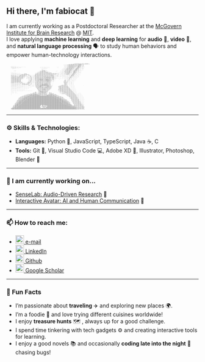 ## Hi there, I'm fabiocat 👋

I am currently working as a Postdoctoral Researcher at the [McGovern Institute for Brain Research](https://mcgovern.mit.edu/) @ [MIT](https://www.mit.edu/).  
I love applying **machine learning** and **deep learning** for **audio** 🎤, **video** 🎥, and **natural language processing** 🗣️ to study human behaviors and empower human-technology interactions.

<pre style="font-size: 2px;">
                                                                                                                                          ...:,::;;iiff11tfGGLf@Cftt1111iiii@80GG0f;;;
                                                                                                                            ...;,,::;;itf111tGGLf@Cft111iiiiii@00GC0i;;;1
                                                                                                                            ..,,,:::;;tf1111GGLt@Ctt11iiiiiit@0GCCG::;;1:
          ,,,.......                                                                                                         ..,,,::;;1f1111GGLt@Ct11iiiiiiiG@0GCCf:::;i,,
          ;;;;;;;;;;;::::::,,,,,,..........                              ..........,.,....... .              .....           .:.,,::;;t1111GGL1@Ct11iiii;;;880CLGi:::i,,..
          ;;;;;;;;;:::::,,,.....                                         .......,,,,,,,,......                 ..           .,.,,::;;tti11GCL1@C11iii;;;;;@8GCLG::::;,...,
            ,,,,,,....                                                      .............                                 ..,,,::;;tt1i1GCL1@C11iii;;;;;@08LLL,,,::...i..
                                                                            .,:::                                       ...;,::;;;tf111CCL1@C11ii;;;;;i@GCLCt:,,;....,..
                  .                                                         ,::;;;;;::,.                               ...,;,::;;i1f111CCL1@L1ii;;;;;;888LLCf,,,;...,...
                ,:::,                                                   ,::;;ii111ii;;::,.                   .,      ...,,,:::;;1t1iiLCL1@L1ii;;;;:188CLfC,,i::...:..
                                                                    .,::;iii11111111ii;;::,,..             ...       ..,,:,:;;itt1iifCL1@L1i;;;:::L80LLff,,,i......
          ...... ...                                            . ,:::;;iiii111ttttt1111iii;;;::::                 ....,,;,:::;;11iitLL1@L1ii;;:::080LfLi,.,:.i.;,.
          ,,,,,,,,,,,,........                                 .::;;iiiiii11111ttttttttt111iiii11i:,,,,,,,,,,:::;;:....,,:,:::;iiii1ff1@Lii;;::::t0GffL,,.:,......
          ::::::::::::,,,,,,,,,,.....,:1fLCG;                .,;iii11i;ii111ttttttttttttttt11111tfffi1i1ifif1.C..;,...,,i,,:::;i;;iLfi8Li;;;::::00Cftf.,,;...;.,  .
          ;;;;;;;;;;;::::::::::::0Lftt1111111tfCf....   .  ..,;11ttt1ii11tttttttfffffffffftttt11ifLLCt;it;1,.,.,i,.....:,,,,:;;:::ffffL1;:::::;00ftti..,:........
          ii;;i;;;;;;;;;;;;;;i0Cfttt111iiiii,,,;1fC,,.....,,,:1tfff1ii1tttffffffffffLLLLLfffffft11LGCCL;..,:;.1.;,....,,.,,,::,,,,,::::::::::t0G11t,..:...:.... .
          1iiiiiiiiiii;;;;;;GCfftt1111iii;;;;;;:: ;fG,,,,,,,,1tffLt111tffffffffffLLLLLLLLLLLLLLftttCGCff:::,:,,1,.....;....:;,,,,,,,,,,,::::CGCiit.L.;...,.....
          ii1iiiiiiiiiiiii;0Lfftt111iii;:   ;;;;;;;;tG,,,,,,:;fLLL1i1fLCCCCCCCLfffLLLLLLLCCCCCLft1:LGGG1;,:,..,,. ...:.........,,,,,,,,,;::GGL;;;..,,..:......
          111t11111iiiiiiiGLfftt111ii;;:   ,:;;;;;;;;tC,,,:,:;tLCLi1LCCLLLCCCCCLffLLLLG00000GG00f1,tG0Ct;;,,..      .    ..........,,,,;i,GG1:;...:...:....
          1111111111i1iiitCLftt11iii;:     ,,::::;;;;1L,,,:,:;1LCiiffLLLLCCLLLLffLLLLLLLCCCCCLLLLf::GGft,,,:,.......,.........,.,,,.,,;;;GC::;...,..,.....
          tttt11111111111fCLft11i   ,          ,:;;;;1fi,,,,,;fLLitfLCLG000000GLfLLLLG088000GCGLt1, CGt,...        ,           ......:;;;f:,:..,...:....
          tttttt11t111111fCLft1i   .           .:;;;;1f:,,:,,:tf:1ffLGGCC08G00GCLLLLL0888888Ci8L11; ti1,..        .            LL...::;i1,,...:.........
          ttttttttt1t11111CLft1i   .           ,:;;iitC,,,,,,,iti1tftfLLCCGGGGLftLLftLG000000GLtft:  ; ...                   :LCCf.::;1;,:......i.....
          tttttttttttttt11fCLft1   ,           :;;;i1f;,,,,:,,,;iii1tfLLCCCLLft1tLLt1fCCGGGGCLLf1; . f..                     LCCLL::;f:,:..:........
          11111111111111111fCftt1i:  :        ittttfC;:::::,:,:iii11ttffLLLLLttitff;itCCCCCCLLf1;.   ,                       LLLLL11t:,..,:..1.....
          iiiiii;;;;;;;;;;;;:Li;11ii;;;::::::ft111tL::i........iii1i1ttfffLLL111tff;i11GCLLfffti.    .                       fLLLLf:::...,...,.....
          ;;;;;;;;;;;;;;;;;;;::t.,:11iii;;;;;LttfL.,,:C........1iiii1tttffLLCLGftff10GGGCCLfftti,   :                         LLLLf1......,..i.....
          ;;;;;;;;;;;;;;:::::::::,fL1ii1ttttfLfi;:::;f.........iiii11tttfLLLC0000G0888800GCLfft1:   ,                        .ttftLf...............
          ;;;;;;;;;;:::::::::::,,,,,,,,,,.......tLL;... ;,.,.. ii11ttttLCG00888888888888888GLff1;, ,,                  itffffffLLff:i.  ......,.....                    .
          ;;::::::::::::::::::,,,,,,,...................:,,:...:11LLLffC0000GCLLLLLCCCCLC088GffLLi,i              11tttttffLfttfftitt.i   ....,......
          :::::::::::::,,,,,,,,,,,.................... .       .ifLCCLfG0G88Cti1;i:;i11L8808CLLLLt:.             1111ttfttttfffffff111i,;. ..........
          ,,,,,,,,,,,,,,,,,,,,.................... .            .tLLCLLCLLfCCGGCCCfGGG0GLLCGLLCLL1.               1tt1tttttffffffffftt1i:: ....,......
          ,,,,,,,,,,,,,..........................                 fLLCfCfftLfttffLLLLfttfLCLLLLf1.                1111111tffttttfffffftt1i,.. ........
          ,,.............................. ..                      fLLLfLfftffGGG0000CLffffLfLf1                 iiii1t11ttttttttfftffftt11;....,......
          .............................                             .LLLLLffffLCCGGCLLLfffffft                   i1iii11111tttffffffffffft1ii:.........
          ,,,,,,,,,,,,,,,:,,,,,,,,.,....................            .:LGGCCffLLCLLCCCCLft1Lf                     :;;iiiii1ftttttfftttftffftt11:,.,......
          ....      .                                                ;ifC00GGGGCCGLCCGLLLL.                       ;;;1iiiii1111ttttttttttftttt1i:,......
          ....... ....                                        i1f;  .;i1fCC08800GGGG0GCf1,   1                      ;;;;;iiiii11111tttttttfttttt1;,......       .
          .......  .....                                 .tLffff1,i.:;i11tffLLLLLLLLftt;:.  :L1f1ii                 :::;;;;;iiiii11ttttttttttttttti;,....    ....
          ..                                       ,ii;tCCCLCCGCCt,:;i1111111ttfffftt11i;,  ,LfCLCLf111                :;;iiiii;;iii11tttttttttttttti,,....,.......
          ..                               ,:;1CCLLLCGGGCCGGG000880C1i111t111tttttt1111i;:,fCCCG0GGGLLCCf1ti,                    iiiii111ttttttttttttt;,,,,.........
                                      .;1ffftfLLLCGG00000G0888@@@@@@@@@8GLtttttttttttfL0@@@880080880CC00LL1111i;.,                 iiiii1tttttttttttttti,,,,,.........
                                  ;itfLLCCCCCGG000888888088@@@@@@@@@@@@@@@@@@@@@@@@@@@@@@@@@@@8@@@@G08880GGLLftt;ii;,,               ii1i111ttttttt1tfti,,,,..........
                              :itfffLCCGGG000088888@@@@@88@@@@@@@@@@@@@@@@@@@@@@@@@@@@@@@@@@@@@@@@@8@@@@88800GCCLfftfi11;::             i1i11ttttttttttti:,,,...........
                            ;1tfLLCfCCGG000088888@@@@@@@@@@@@@@@@@@@@@@@@@@@@@@@@@@@@@@@@@@@@@@@@@@@8@@@@@@@880880CGLLf111t1              ;i11111ttttfftt1i:,.,..........
                          ttfLLCCGCG0008888888@@@@@@@@@@@@@@@@@@@@@@@@@@@@@@@@@@@@@@@@@@@@@@@@@@@@@@@@@@@@@@@8888000GGGCLLftt:            .11111ttffffftt1i;,,...........
                          iffLCCCGC0008888888@@@@@@@@@@@@@@@@@@@@@@@@@@@@@@@@@@@@@@@@@@@@@@@@@@@@@@@@@@@@@@@@@@@@@8888000CCCCCLf;           .1111ttftfffttt1i;,,..........
                        .ttLCCCGG0G088888@@@8@@@@@@@@@@@@@@@@@@@@@@@@@@@@@@@@@@@@@@@@@@@@@@@@@@@@@@@@@@@@@@@@@@@@@@88888000GGCCCL11i         :1111ttfffffttt1i:,..........
                      ;ttLCGG0G0G88888@@@@@@@@@@@@@@@@@@@@@@@@@@@@@@@@@@@@@@@@@@@@@@@@@@@@@@@@@@@@@@@@@@@@@@@@@@@@@888888000GGGGGCft;        :ttttfffffftt111i;:.........
                      :fffCGG00000888@@@@@@@@@@@@@@@@@@@@@@@@@@@@@@@@@@@@@@@@@@@@@@@@@@@@@@@@@@@@@@@@@@@@@@@@@@@@@@@@@@8888880000GGGCft1       itttffffffttt11iii:,.......
                    .fLCLGG00888888@@@@@@@@@@@@@@@@@@@@@@@@@@@@@@@@@@@@@@@@@@@@@@@@@@@@@@@@@@@@@@@@@@@@@@@@@@@@@@@@@@@@@88888880000GGCCCC.     tttfffffffttt11iii;:......
                    :fCCGC00888888@@@@@@@@@@@@@@@@@@@@@@@@@@@@@@@@@@@@@@@@@@@@@@@@@@@@@@@@@@@@@@@@@@@@@@@@@@@@@@@@@@@@@@@@8888888800G0GCLfG      tffffLfffftt11iii;;:,....
                  itCGG0G0888888@@@@@@@@@@@@@@@@@@@@@@@@@@@@@@@@@@@@@@@@@@@@@@@@@@@@@@@@@@@@@@@@@@@@@@@@@@@@@@@@@@@@@@@@@@@@8@@8888800GGCCL      tffffffffftt111ii;;;,...
                  ttCG00008888@8@@@@@@@@@@@@@@@@@@@@@@@@@@@@@@@@@@@@@@@@@@@@@@@@@@@@@@@@@@@@@@@@@@@@@@@@@@@@@@@@@@@@@@@@@@@@@@@@@@@888800000Ci     ffLfLffffffttt11ii;;:,.
                tffG0888888@@@@@@@@@@@@@@@@@@@@@@@@@@@@@@@@@@@@@@@@@@@@@@@@,  8tL;8,@@@@@@@@@@@@@@@@@@@@@@@@@@@@@@@@@@@@@@@@@@@@@@@@@@8800000Gf;   LLLLLLfLfffftt1iii;;;:
              ;fLCC088888@@@@@@@@@@@@@@@@@@@@@@@@@@@@@@@@@@@@@@@@@@@@@@@@f  .L0@G:C:i.,,.@@@@@@@@@@@@@@@@@@@@@@@@@@@@@@@@@@@@@@@@@@@@@@@@@@800CCGCCtCLLLffffffffftt1iii;;
              ffCGG0888@@@@@@@@@@@@@@@@@@@@@@@@@@@@@@@@@@@@@@@@@@@@@@@@@@@  1  0@1t@@iCC@@@@@@@@@@@@@@@@@@@@@@@@@@@@@@@@@@@@@@@@@@@@@@@@@@@8@@88@8888GCCLLLLfLLLLfftt11iii
            ,CCG00008@@@@@@@@@@@@@@@@@@@@@@@@@@@@@@@@@@@@@@@@@@@@@@@@@@@@@    .f1t@,:.08@@@@@@@@@@@@@@@@@@@@@@@@@@@@@@@@@@@@@@@@@@@@@@@@@@@@@@@@@@@@@@8GCLLLLLLLLLLfft11ii
          iG0G08888@@@@@@@@@@@@@@@@@@@@@@@@@@@@@@@@@@@@@@@@@@@@@@@@@@@@@@L8@@@@@@@@@@@@@@@@@@@@@@@@@@@@@@@@@@@@@@@@@@@@@@@@@@@@@@@@@@@@@@@@@@@@@@@@@@80GCCCLLLLLLfffftt11
          iG0888888@@@@@@@@@@@@@@@@@@@@@@@@@@@@@@@@@@@@@@@@@@@@@@@@@@@@@@@@@@@@@@@@@@@@@@@@@@@@@@@@@@@@@@@@@@@@@@@@@@@@@@@@@@@@@@@@@@@@@@@@@@@@@@@@@@@@@GGCLLLLfffffffftt1
</pre>

---

### ⚙️ Skills & Technologies:
- **Languages:** Python 🐍, JavaScript, TypeScript, Java ☕, C
- **Tools:** Git 🌱, Visual Studio Code 💻, Adobe XD 🎨, Illustrator, Photoshop, Blender 🍊

---

### 🚀 I am currently working on...
- [SenseLab: Audio-Driven Research](https://github.com/sensein/senselab) 🧠
- [Interactive Avatar: AI and Human Communication](https://github.com/sensein/interactive-avatar) 🤖

---

### 📫 How to reach me:
- <a href="mailto:fabiocat@mit.edu"><img src="https://img.icons8.com/ios-filled/50/000000/new-post.png" width="22px"/> e-mail </a>
- <a href="https://www.linkedin.com/fabiocatania"><img src="https://img.icons8.com/ios-filled/50/000000/linkedin.png" width="22px"/> LinkedIn </a>
- <a href="https://github.com/fabiocat"><img src="https://img.icons8.com/ios-filled/50/000000/github.png" width="22px"/> Github </a>
- <a href="https://scholar.google.com/fabiocatania"><img src="https://img.icons8.com/ios-filled/50/000000/google-scholar.png" width="22px"/> Google Scholar </a>

---

### 🎯 Fun Facts
- I’m passionate about **traveling** ✈️ and exploring new places 🌍.
- I’m a foodie 🍣 and love trying different cuisines worldwide!
- I enjoy **treasure hunts** 🗺️ , always up for a good challenge.
- I spend time tinkering with tech gadgets ⚙️ and creating interactive tools for learning.
- I enjoy a good novels 📚 and occasionally **coding late into the night** 🌙 chasing bugs!

<!--
**fabiocat93/fabiocat93** is a ✨ _special_ ✨ repository because its `README.md` (this file) appears on your GitHub profile.

Here are some ideas to get you started:

- 🔭 I’m currently working on ...
- 🌱 I’m currently learning ...
- 👯 I’m looking to collaborate on ...
- 🤔 I’m looking for help with ...
- 💬 Ask me about ...
- 📫 How to reach me: ...
- 😄 Pronouns: ...
- ⚡ Fun fact: ...

[![Fabio's GitHub stats](https://github-readme-stats.vercel.app/api?username=fabiocat&include_all_commits=true&count_private=true&show_icons=true&line_height=20&title_color=FFFFFF&icon_color=FFFFFF&text_color=FFFFFF&bg_color=0D1117)](https://github.com/fabiocat)
-->
